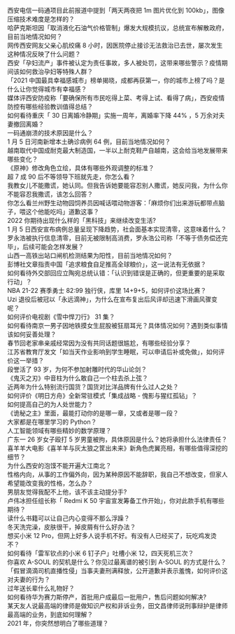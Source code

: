 西安电信一码通项目此前报道中提到「两天两夜把 1m 图片优化到 100kb」，图像压缩技术难度是怎样的？  
哈萨克斯坦因「取消液化石油气价格管制」爆发大规模抗议，总统宣布解散政府，目前当地情况如何？  
网传西安网友父亲心肌绞痛 8 小时，因医院停止接诊无法救治已去世，屡次发生这种情况反映了什么问题？  
西安「孕妇流产」事件被认定为责任事故，多人被处罚，这带来哪些警示？疫情期间该如何救治孕妇等特殊人群？  
「2021 中国最具幸福感城市」榜单揭晓，成都再获第一，你的城市上榜了吗？是什么让你觉得城市有幸福感？  
媒体评西安防疫称「要确保所有市民吃得上菜、考得上试、看得了病」，西安疫情防控有哪些经验教训值得总结？  
如何看待重庆「 30 日离婚冷静期」实施一周年，离婚率下降 44% ，5 万余对夫妻撤回离婚？  
一码通崩溃的技术原因是什么？  
1 月 5 日河南新增本土确诊病例 64 例，目前当地情况如何？  
越南取代中国成耐克最大制造国，一半以上耐克鞋产自越南，这会给当地发展带来哪些变化？  
《原神》修改角色立绘，具体有哪些外观调整的标准？  
超 7 成 90 后不等领导下班就先走，你怎么看？  
我教女儿不能撒谎，她认同。但我告诉她要能容忍别人撒谎，她反问我，为什么你不能容忍我撒谎，该怎么回答？  
你怎么看兰州野生动物园饲养员因喊话喂动物游客：「麻烦你们出来游玩都带点脑子，喂这个他能吃吗」道歉这事？  
2022 你期待出现什么样的「黑科技」来继续改变生活?  
1 月 5 日西安宣布病例总量呈现下降趋势，社会面基本实现清零，这意味着什么？  
罗永浩被执行信息清零，目前无被限制高消费，罗永浩公司称「不等于债务偿还完毕」，后续可能会怎样发展？  
山西一高铁出站口闸机检测结果为阳性，目前当地情况如何？  
彭博社文章指责中国「追求粮食自足推高全球粮价」，这一说法有无依据？  
如何看待外交部回应立陶宛总统认错：「认识到错误是正确的，但更重要的是采取行动」？  
NBA 21-22 赛季勇士 82:99 独行侠，库里 14+9+5，如何评价这场比赛？  
Uzi 退役后被冠以「永远滴神」，为什么在宣布复出后风评却迅速下滑画风骤变呢？  
如何评价电视剧《雪中悍刀行》 31 集？  
如何看待南京一男子因地铁摸女生屁股被狂扇耳光？具体情况如何？遇到类似事情该如何妥善处理？  
春节回老家串亲戚经常因为没有共同话题很尴尬，有哪些经验分享？  
江苏省教育厅发文「如当天作业影响到学生睡眠，可以申请后补或免做」，如何评价这一举措？  
段誉活了 93 岁，为何不参加射雕时代的华山论剑？  
《鬼灭之刃》中音柱为什么敢自己一个柱去杀上弦？  
近两年为什么特别流行国货？国货对比洋品牌有什么过人之处？  
如何评价《明日方舟》全新常驻模式「集成战略 - 傀影与猩红孤钻」？  
如何提高自己的为人处世能力？  
《诡秘之主》里面，最能打动你的是哪一章，又或者是哪一段？  
大家都是在哪里学习的 Python？  
人工智能领域有哪些精妙的数学原理？  
广东一 26 岁女子殴打 5 岁男童被拘，具体原因是什么？她将承担什么法律责任？  
喜羊羊大电影《喜羊羊与灰太狼之筐出未来》新角色虎翼亮相，有哪些值得深挖的细节？  
为什么西安的泡馍不能开遍大江南北？  
性格内向，从事的工作偏外向，因为某种原因不能辞职，我自己不想改变，但家人希望能改变我的性格，怎么办？  
男朋友觉得我配不上他，该不该主动提分手?  
卢伟冰担任组长称「 Redmi K 50 宇宙宣发筹备工作开始」，你对此款手机有哪些期待？  
读什么书籍可以让自己内心变得不那么浮躁？  
冬天洗完澡，皮肤很干，掉皮屑有什么好办法？  
想买小米 12 Pro，但网上好多人说手机不好。有没有人已经买了，玩吃鸡发烫不？  
如何看待「雷军钦点的小米 6 钉子户」吐槽小米 12，四天死机三次？  
你喜欢 A-SOUL 的契机是什么？你见过最离谱的被引到 A-SOUL 的方式是什么？  
「假冒滴滴司机直播性侵」当事夫妻刑满释放，公开道歉并表示羞愧，如何评价这对夫妻的行为？  
过年送长辈什么礼物好？  
如何看待华为赛力斯停产，首批用户成最后一批用户，售后问题如何解决?  
某天友人说最高端的律师是做知识产权和非诉业务，田文昌律师说刑事辩护是律师最高端的业务，到底如何理解？  
2021 年，你突然想明白了哪些道理？  
